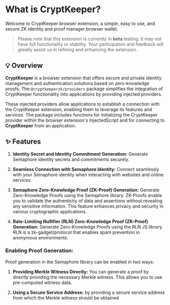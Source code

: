 # What is CryptKeeper?

Welcome to CryptKeeper browser extension, a simple, easy to use, and secure ZK identity and proof manager browser wallet.

> Please note that this extension is currently in **beta** testing. It may not have full functionality or stability. Your participation and feedback will greatly assist us in refining and enhancing the extension.

## 💡 Overview

**CryptKeeper** is a browser extension that offers secure and private identity management and authentication solutions based on zero-knowledge proofs. The `@cryptkeeperzk/providers` package simplifies the integration of CryptKeeper functionality into applications by providing injected providers.

These injected providers allow applications to establish a connection with the CryptKeeper extension, enabling them to leverage its features and services. The package includes functions for initializing the CryptKeeper provider within the browser extension's InjectedScript and for connecting to **CryptKeeper** from an application.

## ✨ Features

1. **Identity Secret and Identity Commitment Generation:** Generate Semaphore identity secrets and commitments securely.

2. **Seamless Connection with Semaphore Identity:** Connect seamlessly with your Semaphore identity when interacting with websites and online services.

3. **Semaphore Zero-Knowledge Proof (ZK-Proof) Generation:** Generate Zero-Knowledge Proofs using the Semaphore library. ZK-Proofs enable you to validate the authenticity of data and assertions without revealing any sensitive information. This feature enhances privacy and security in various cryptographic applications.

4. **Rate-Limiting Nullifier (RLN) Zero-Knowledge Proof (ZK-Proof) Generation:** Generate Zero-Knowledge Proofs using the RLN JS library. RLN is a zk-gadget/protocol that enables spam prevention in anonymous environments.

### Enabling Proof Generation:

Proof generation in the Semaphore library can be enabled in two ways:

1. **Providing Merkle Witness Directly:** You can generate a proof by directly providing the necessary Merkle witness. This allows you to use pre-computed witness data.

2. **Using a Secure Service Address:** by providing a secure service address from which the Merkle witness should be obtained
